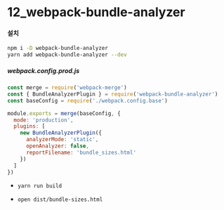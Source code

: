 # 12_webpack-bundle-analyzer



#### 설치

```bash
npm i -D webpack-bundle-analyzer
yarn add webpack-bundle-analyzer --dev
```



##### webpack.config.prod.js

```js
const merge = require('webpack-merge')
const { BundleAnalyzerPlugin } = require('webpack-bundle-analyzer')
const baseConfig = require('./webpack.config.base')

module.exports = merge(baseConfig, {
  mode: 'production',
  plugins: [
    new BundleAnalyzerPlugin({
      analyzerMode: 'static',
      openAnalyzer: false,
      reportFilename: 'bundle_sizes.html'
    })
  ]
})
```

- `yarn run build`

- `open dist/bundle-sizes.html`